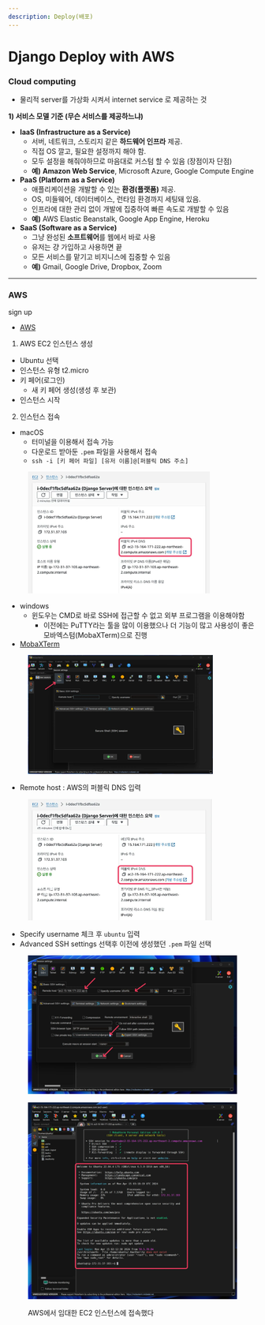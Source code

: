 ```yaml
---
description: Deploy(배포)
---
```


# Django Deploy with AWS

### Cloud computing

* 물리적 server를 가상화 시켜서 internet service 로 제공하는 것

**1) 서비스 모델 기준 (무슨 서비스를 제공하느냐)**

* **IaaS (Infrastructure as a Service)**
  * 서버, 네트워크, 스토리지 같은 **하드웨어 인프라** 제공.
  * 직접 OS 깔고, 필요한 설정까지 해야 함.
  * 모두 설정을 해줘야하므로 마음대로 커스텀 할 수 있음 (장점이자 단점)
  * **예)** **Amazon Web Service**, Microsoft Azure, Google Compute Engine
* **PaaS (Platform as a Service)**
  * 애플리케이션을 개발할 수 있는 **환경(플랫폼)** 제공.
  * OS, 미들웨어, 데이터베이스, 런타임 환경까지 세팅돼 있음.
  * 인프라에 대한 관리 없이 개발에 집중하여 빠른 속도로 개발할 수 있음
  * **예)** AWS Elastic Beanstalk, Google App Engine, Heroku
* **SaaS (Software as a Service)**
  * 그냥 완성된 **소프트웨어**를 웹에서 바로 사용
  * 유저는 걍 가입하고 사용하면 끝
  * 모든 서비스를 맡기고 비지니스에 집중할 수 있음
  * **예)** Gmail, Google Drive, Dropbox, Zoom

***

### AWS



sign up

* [AWS](https://aws.amazon.com/ko/)

1. AWS EC2 인스턴스 생성

* Ubuntu 선택
* 인스턴스 유형 t2.micro
* 키 페어(로그인)
  * 새 키 페어 생성(생성 후 보관)
* 인스턴스 시작



2. 인스턴스 접속

* macOS
  * 터미널을 이용해서 접속 가능
  * 다운로드 받아둔 `.pem` 파일을 사용해서 접속
  * `ssh -i [키 페어 파일] [유저 이름]@[퍼블릭 DNS 주소]`

<div align="left"><figure><img src="../../.gitbook/assets/image (6).png" alt="" width="369"><figcaption></figcaption></figure></div>

* windows
  * 윈도우는 CMD로 바로 SSH에 접근할 수 없고 외부 프로그램을 이용해야함
    * 이전에는 PuTTY라는 툴을 많이 이용했으나 더 기능이 많고 사용성이 좋은 모바엑스텀(MobaXTerm)으로 진행
* [MobaXTerm](https://mobaxterm.mobatek.net/)

<div align="left"><figure><img src="../../.gitbook/assets/image (1) (1) (1) (1) (1) (1).png" alt="" width="375"><figcaption></figcaption></figure></div>

* Remote host : AWS의 퍼블릭 DNS 입력

<div align="left"><figure><img src="../../.gitbook/assets/image (2) (1) (1) (1).png" alt="" width="373"><figcaption></figcaption></figure></div>

* Specify username 체크 후 `ubuntu` 입력
* Advanced SSH settings 선택후 이전에 생성했던 `.pem` 파일 선택

<div align="left"><figure><img src="../../.gitbook/assets/image (3) (1) (1) (1).png" alt="" width="563"><figcaption></figcaption></figure></div>

<div align="left"><figure><img src="../../.gitbook/assets/image (4) (1).png" alt="" width="563"><figcaption><p>AWS에서 임대한 EC2 인스턴스에 접속했다</p></figcaption></figure></div>







